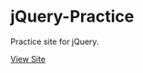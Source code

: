 # jQuery-Practice

Practice site for jQuery.

[View Site](https://genemecija.github.io/jQuery-Practice/)